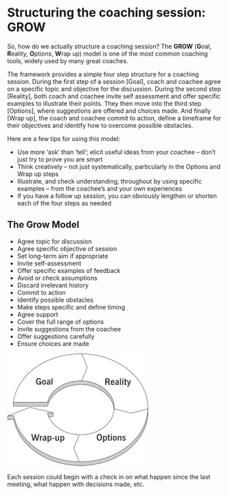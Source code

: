 # Structuring the coaching session: GROW

So, how do we actually structure a coaching session? The **GROW** (**G**oal, **R**eality, **O**ptions, **W**rap up) model is one of the most common coaching tools, widely used by many great coaches.

The framework provides a simple four step structure for a coaching session. During the first step of a session [Goal], coach and coachee agree on a specific topic and objective for the discussion. During the second step [Reality], both coach and coachee invite self assessment and offer specific examples to illustrate their points. They then move into the third step [Options], where suggestions are offered and choices made. And finally [Wrap up], the coach and coachee commit to action, define a timeframe for their objectives and identify how to overcome possible obstacles.

Here are a few tips for using this model:

* Use more ‘ask’ than ‘tell’; elicit useful ideas from your coachee – don’t just try to prove you are smart
* Think creatively – not just systematically, particularly in the Options and Wrap up steps
* Illustrate, and check understanding, throughout by using specific examples – from the coachee’s and your own experiences
* If you have a follow up session, you can obviously lengthen or shorten each of the four steps as needed

## The Grow Model

* Agree topic for discussion
* Agree specific objective of session
* Set long-term aim if appropriate
* Invite self-assessment
* Offer specific examples of feedback
* Avoid or check assumptions
* Discard irrelevant history
* Commit to action
* Identify possible obstacles
* Make steps specific and define timing
* Agree support
* Cover the full range of options
* Invite suggestions from the coachee
* Offer suggestions carefully
* Ensure choices are made

![GROW model](./grow_model.jpg)

Each session could begin with a check in on what happen since the last meeting, what happen with decisions made, etc.
